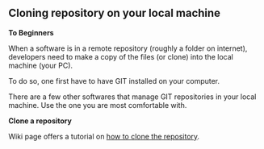 ## Cloning repository on your local machine

**To Beginners**

When a software is in a remote repository (roughly a folder on internet), developers need to make a copy of the files (or clone) into the local machine (your PC).

To do so, one first have to have GIT installed on your computer. 

There are a few other softwares that manage GIT repositories in your local machine. Use the one you are most comfortable with.

**Clone a repository**

Wiki page offers a tutorial on [how to clone the repository](https://bitbucket.org/mobileroboticsgroupufscar/simulador_computacao/wiki/Cloning%20the%20simulator).


